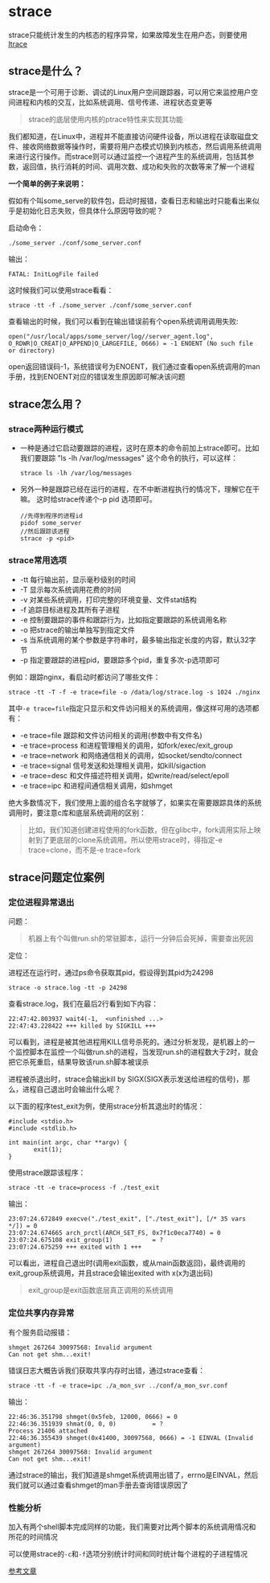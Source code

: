 # strace

strace只能统计发生的内核态的程序异常，如果故障发生在用户态，则要使用[ltrace](command/ltrace.md)

## strace是什么？

strace是一个可用于诊断、调试的Linux用户空间跟踪器，可以用它来监控用户空间进程和内核的交互，比如系统调用、信号传递、进程状态变更等

> strace的底层使用内核的ptrace特性来实现其功能

我们都知道，在Linux中，进程并不能直接访问硬件设备，所以进程在读取磁盘文件、接收网络数据等操作时，需要将用户态模式切换到内核态，然后调用系统调用来进行这行操作。而strace则可以通过监控一个进程产生的系统调用，包括其参数，返回值，执行消耗的时间、调用次数、成功和失败的次数等来了解一个进程

**一个简单的例子来说明：**

假如有个叫some_serve的软件包，启动时报错，查看日志和输出时只能看出来似乎是初始化日志失败，但具体什么原因导致的呢？

启动命令：

```
./some_server ./conf/some_server.conf
```

输出：

```
FATAL: InitLogFile failed
```

这时候我们可以使用strace看看：
```
strace -tt -f ./some_server ./conf/some_server.conf
```
查看输出的时候，我们可以看到在输出错误前有个open系统调用调用失败:

```
open("/usr/local/apps/some_server/log//server_agent.log", O_RDWR|O_CREAT|O_APPEND|O_LARGEFILE, 0666) = -1 ENOENT (No such file or directory)
```
open返回错误码-1，系统错误号为ENOENT，我们通过查看open系统调用的man手册，找到ENOENT对应的错误发生原因即可解决该问题


## strace怎么用？

### strace两种运行模式

- 一种是通过它启动要跟踪的进程，这时在原本的命令前加上strace即可。比如我们要跟踪 "ls -lh /var/log/messages" 这个命令的执行，可以这样：

  ```
  strace ls -lh /var/log/messages
  ```

- 另外一种是跟踪已经在运行的进程，在不中断进程执行的情况下，理解它在干嘛。 这时给strace传递个-p pid 选项即可。

  ```
  //先得到程序的进程id
  pidof some_server
  //然后跟踪该进程
  strace -p <pid>
  ```
### strace常用选项

- -tt 每行输出前，显示毫秒级别的时间
- -T 显示每次系统调用花费的时间
- -v 对某些系统调用，打印完整的环境变量、文件stat结构
- -f 追踪目标进程及其所有子进程
- -e 控制要跟踪的事件和跟踪行为，比如指定要跟踪的系统调用名称
- -o 把strace的输出单独写到指定文件
- -s 当系统调用的某个参数是字符串时，最多输出指定长度的内容，默认32字节
- -p 指定要跟踪的进程pid，要跟踪多个pid，重复多次-p选项即可

例如：跟踪nginx，看启动时都访问了哪些文件：
```
strace -tt -T -f -e trace=file -o /data/log/strace.log -s 1024 ./nginx
```
其中`-e trace=file`指定只显示和文件访问相关的系统调用，像这样可用的选项都有：

- -e trace=file 跟踪和文件访问相关的调用(参数中有文件名)
- -e trace=process 和进程管理相关的调用，如fork/exec/exit_group
- -e trace=network 和网络通信相关的调用，如socket/sendto/connect
- -e trace=signal 信号发送和处理相关调用，如kill/sigaction
- -e trace=desc 和文件描述符相关调用，如write/read/select/epoll
- -e trace=ipc 和进程间通信相关调用，如shmget

绝大多数情况下，我们使用上面的组合名字就够了，如果实在需要跟踪具体的系统调用时，要注意c库和底层系统调用的区别：

> 比如，我们知道创建进程使用的fork函数，但在glibc中，fork调用实际上映射到了更底层的clone系统调用。所以使用strace时，得指定-e trace=clone，而不是-e trace=fork

## strace问题定位案例

### 定位进程异常退出

问题：

> 机器上有个叫做run.sh的常驻脚本，运行一分钟后会死掉，需要查出死因

定位：

进程还在运行时，通过ps命令获取其pid，假设得到其pid为24298
```
strace -o strace.log -tt -p 24298
```
查看strace.log，我们在最后2行看到如下内容：
```
22:47:42.803937 wait4(-1,  <unfinished ...>
22:47:43.228422 +++ killed by SIGKILL +++
```
可以看到，进程是被其他进程用KILL信号杀死的。通过分析发现，是机器上的一个监控脚本在监控一个叫做run.sh的进程，当发现run.sh的进程数大于2时，就会把它杀死重启，结果导致该run.sh脚本被误杀

进程被杀退出时，strace会输出kill by SIGX(SIGX表示发送给进程的信号)，那么，进程自己退出时会输出什么呢？

以下面的程序test_exit为例，使用strace分析其退出时的情况：
```
#include <stdio.h>
#include <stdlib.h>

int main(int argc, char **argv) {
       exit(1);
}
```

使用strace跟踪该程序：
```
strace -tt -e trace=process -f ./test_exit
```

输出：
```
23:07:24.672849 execve("./test_exit", ["./test_exit"], [/* 35 vars */]) = 0
23:07:24.674665 arch_prctl(ARCH_SET_FS, 0x7f1c0eca7740) = 0
23:07:24.675108 exit_group(1)           = ?
23:07:24.675259 +++ exited with 1 +++
```

可以看出，进程自己退出时(调用exit函数，或从main函数返回)，最终调用的exit_group系统调用，并且strace会输出exited with x(x为退出码)

> exit_group是exit函数底层真正调用的系统调用

### 定位共享内存异常

有个服务启动报错：
```
shmget 267264 30097568: Invalid argument
Can not get shm...exit!
```

错误日志大概告诉我们获取共享内存时出错，通过strace查看：
```
strace -tt -f -e trace=ipc ./a_mon_svr ../conf/a_mon_svr.conf
```

输出：
```
22:46:36.351798 shmget(0x5feb, 12000, 0666) = 0
22:46:36.351939 shmat(0, 0, 0)          = ?
Process 21406 attached
22:46:36.355439 shmget(0x41400, 30097568, 0666) = -1 EINVAL (Invalid argument)
shmget 267264 30097568: Invalid argument
Can not get shm...exit!
```

通过strace的输出，我们知道是shmget系统调用出错了，errno是EINVAL，然后我们就可以通过查看shmget的man手册去查询错误原因了

### 性能分析

加入有两个shell脚本完成同样的功能，我们需要对比两个脚本的系统调用情况和所花的时间情况

可以使用strace的`-c`和`-f`选项分别统计时间和同时统计每个进程的子进程情况

[参考文章](https://www.linuxidc.com/Linux/2018-01/150654.htm)
